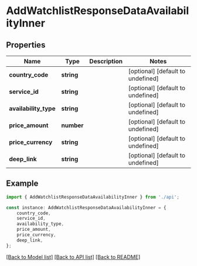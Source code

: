 # AddWatchlistResponseDataAvailabilityInner


## Properties

Name | Type | Description | Notes
------------ | ------------- | ------------- | -------------
**country_code** | **string** |  | [optional] [default to undefined]
**service_id** | **string** |  | [optional] [default to undefined]
**availability_type** | **string** |  | [optional] [default to undefined]
**price_amount** | **number** |  | [optional] [default to undefined]
**price_currency** | **string** |  | [optional] [default to undefined]
**deep_link** | **string** |  | [optional] [default to undefined]

## Example

```typescript
import { AddWatchlistResponseDataAvailabilityInner } from './api';

const instance: AddWatchlistResponseDataAvailabilityInner = {
    country_code,
    service_id,
    availability_type,
    price_amount,
    price_currency,
    deep_link,
};
```

[[Back to Model list]](../README.md#documentation-for-models) [[Back to API list]](../README.md#documentation-for-api-endpoints) [[Back to README]](../README.md)
